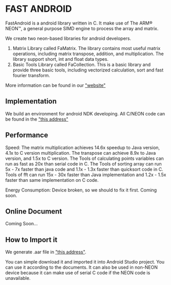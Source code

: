 # FAST ANDROID

FastAndroid is a android library written in C. It make use of The ARM® NEON™, a general purpose SIMD engine to process the array and matrix.

We create two neon-based libraries for android developers.

1. Matrix Library called FaMatrix. The library contains most useful matrix operations, including matrix transpose, addition, and multiplication. The library support short, int and float data types.
2. Basic Tools Library called FaCollection. This is a basic library and provide three basic tools, including vectorized calculation, sort and fast fourier transform.

More information can be found in our ["website"](http://chaoyali.github.io/parallel/)


## Implementation

We build an environment for android NDK developing. All C/NEON code can be found in the ["this address"](https://github.com/chaoyali/parallel/tree/master/neoncore/src/main/jni)


## Performance

Speed: The matrix multiplication achieves 14.6x speedup to Java version, 4.1x to C version multiplication. The transpose can achieve 8.9x to Java version, and 1.5x to C version. The Tools of calculating points variables can run as fast as 20x than serial code in C. The Tools of sorting array can run 5x - 7x faster than java code and 1.1x - 1.3x faster than quicksort code in C. Tools of fft can run 15x - 30x faster than Java implementation and 1.2x - 1.5x faster than same implementation on C code.

Energy Consumption: Device broken, so we should to fix it first. Coming soon.

## Online Document

Coming Soon...

## How to Import it

We generate .aar file in ["this address"](https://github.com/chaoyali/parallel/tree/master/neoncore/aar).

You can simple download it and imported it into Android Studio project. You can use it according to the documents. It can also be used in non-NEON device because it can make use of serial C code if the NEON code is unavailable.
